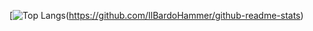<!-- Hi there 👋 -->


[![Top Langs](https://github-readme-stats.vercel.app/api/top-langs/?username=IlBardoHammer&theme=radical&count_private=true&show_icons=true)(https://github.com/IlBardoHammer/github-readme-stats)

<!--
**IlBardoHammer/IlBardoHammer** is a ✨ _special_ ✨ repository because its `README.md` (this file) appears on your GitHub profile.

Here are some ideas to get you started:

- 🔭 I’m currently working on ...
- 🌱 I’m currently learning ...
- 👯 I’m looking to collaborate on ...
- 🤔 I’m looking for help with ...
- 💬 Ask me about ...
- 📫 How to reach me: ...
- 😄 Pronouns: ...
- ⚡ Fun fact: ...
-->
